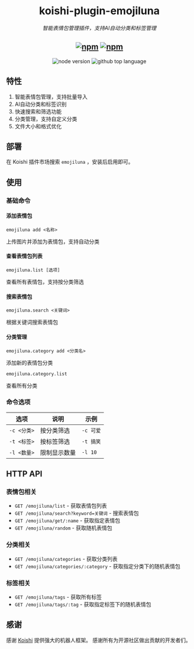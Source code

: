 <div align="center">

# koishi-plugin-emojiluna

_智能表情包管理插件，支持AI自动分类和标签管理_

## [![npm](https://img.shields.io/npm/v/koishi-plugin-emojiluna)](https://www.npmjs.com/package/koishi-plugin-emojiluna) [![npm](https://img.shields.io/npm/dm/koishi-plugin-emojiluna)](https://www.npmjs.com/package/koishi-plugin-emojiluna)

![node version](https://img.shields.io/badge/node-%3E=18-green) ![github top language](https://img.shields.io/github/languages/top/ChatLunaLab/emojiluna?logo=github)

</div>

## 特性

1. 智能表情包管理，支持批量导入
2. AI自动分类和标签识别
3. 快速搜索和筛选功能
4. 分类管理，支持自定义分类
5. 文件大小和格式优化

## 部署

在 Koishi 插件市场搜索 `emojiluna` ，安装后启用即可。

## 使用

### 基础命令

#### 添加表情包

```
emojiluna add <名称>
```

上传图片并添加为表情包，支持自动分类

#### 查看表情包列表

```
emojiluna.list [选项]
```

查看所有表情包，支持按分类筛选

#### 搜索表情包

```
emojiluna.search <关键词>
```

根据关键词搜索表情包

#### 分类管理

```
emojiluna.category add <分类名>
```

添加新的表情包分类

```
emojiluna.category.list
```

查看所有分类

### 命令选项

| 选项 | 说明 | 示例 |
|------|------|------|
| `-c <分类>` | 按分类筛选 | `-c 可爱` |
| `-t <标签>` | 按标签筛选 | `-t 搞笑` |
| `-l <数量>` | 限制显示数量 | `-l 10` |

## HTTP API

### 表情包相关

* `GET /emojiluna/list` - 获取表情包列表
* `GET /emojiluna/search?keyword=关键词` - 搜索表情包
* `GET /emojiluna/get/:name` - 获取指定表情包
* `GET /emojiluna/random` - 获取随机表情包

### 分类相关

* `GET /emojiluna/categories` - 获取分类列表
* `GET /emojiluna/categories/:category` - 获取指定分类下的随机表情包

### 标签相关

* `GET /emojiluna/tags` - 获取所有标签
* `GET /emojiluna/tags/:tag` - 获取指定标签下的随机表情包

## 感谢

感谢 [Koishi](https://koishi.chat) 提供强大的机器人框架。
感谢所有为开源社区做出贡献的开发者们。
